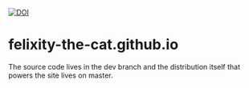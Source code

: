 [![DOI](https://zenodo.org/badge/278143865.svg)](https://zenodo.org/badge/latestdoi/278143865)

# felixity-the-cat.github.io

The source code lives in the dev branch and the distribution itself that powers the site lives on master.
